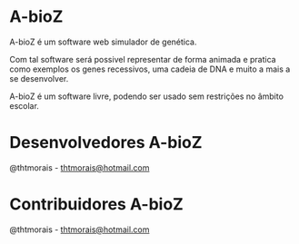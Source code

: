 # A-bioZ

A-bioZ é um software web simulador de genética.

Com tal software será possivel representar de forma animada e pratica como exemplos os genes recessivos, uma cadeia de DNA e muito a mais a se desenvolver.

A-bioZ é um software livre, podendo ser usado sem restrições no âmbito escolar.

# Desenvolvedores A-bioZ

  @thtmorais - thtmorais@hotmail.com

# Contribuidores A-bioZ

  @thtmorais - thtmorais@hotmail.com
